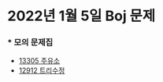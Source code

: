 # 2022년 1월 5일 Boj 문제

### \* 모의 문제집
- [13305  주유소](https://www.acmicpc.net/problem/13305)
- [12912  트리수정](https://www.acmicpc.net/problem/12912)
